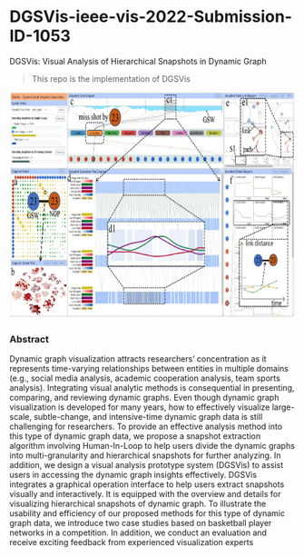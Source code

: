 # DGSVis-ieee-vis-2022-Submission-ID-1053
DGSVis: Visual Analysis of Hierarchical Snapshots in Dynamic Graph
> This repo is the implementation of DGSVis


<img src="https://github.com/BaofengChang/DGSVis/raw/main/Figs/teaser.jpg" height="400px" width="600px">

### Abstract 
Dynamic graph visualization attracts researchers’ concentration as it represents time-varying relationships between entities
in multiple domains (e.g., social media analysis, academic cooperation analysis, team sports analysis). Integrating visual analytic
methods is consequential in presenting, comparing, and reviewing dynamic graphs. Even though dynamic graph visualization is
developed for many years, how to effectively visualize large-scale, subtle-change, and intensive-time dynamic graph data is still
challenging for researchers. To provide an effective analysis method into this type of dynamic graph data, we propose a snapshot
extraction algorithm involving Human-In-Loop to help users divide the dynamic graphs into multi-granularity and hierarchical snapshots
for further analyzing. In addition, we design a visual analysis prototype system (DGSVis) to assist users in accessing the dynamic
graph insights effectively. DGSVis integrates a graphical operation interface to help users extract snapshots visually and interactively.
It is equipped with the overview and details for visualizing hierarchical snapshots of dynamic graph. To illustrate the usability and
efficiency of our proposed methods for this type of dynamic graph data, we introduce two case studies based on basketball player
networks in a competition. In addition, we conduct an evaluation and receive exciting feedback from experienced visualization experts



